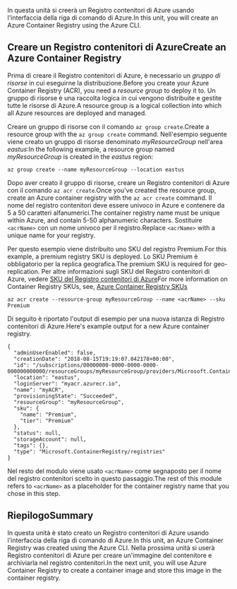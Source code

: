 <span data-ttu-id="705eb-101">In questa unità si creerà un Registro contenitori di Azure usando l'interfaccia della riga di comando di Azure.</span><span class="sxs-lookup"><span data-stu-id="705eb-101">In this unit, you will create an Azure Container Registry using the Azure CLI.</span></span>

## <a name="create-an-azure-container-registry"></a><span data-ttu-id="705eb-102">Creare un Registro contenitori di Azure</span><span class="sxs-lookup"><span data-stu-id="705eb-102">Create an Azure Container Registry</span></span>

<span data-ttu-id="705eb-103">Prima di creare il Registro contenitori di Azure, è necessario un *gruppo di risorse* in cui eseguirne la distribuzione.</span><span class="sxs-lookup"><span data-stu-id="705eb-103">Before you create your Azure Container Registry (ACR), you need a *resource group* to deploy it to.</span></span> <span data-ttu-id="705eb-104">Un gruppo di risorse è una raccolta logica in cui vengono distribuite e gestite tutte le risorse di Azure.</span><span class="sxs-lookup"><span data-stu-id="705eb-104">A resource group is a logical collection into which all Azure resources are deployed and managed.</span></span>

<span data-ttu-id="705eb-105">Creare un gruppo di risorse con il comando `az group create`.</span><span class="sxs-lookup"><span data-stu-id="705eb-105">Create a resource group with the `az group create` command.</span></span> <span data-ttu-id="705eb-106">Nell'esempio seguente viene creato un gruppo di risorse denominato *myResourceGroup* nell'area *eastus*:</span><span class="sxs-lookup"><span data-stu-id="705eb-106">In the following example, a resource group named *myResourceGroup* is created in the *eastus* region:</span></span>

```azurecli
az group create --name myResourceGroup --location eastus
```

<span data-ttu-id="705eb-107">Dopo aver creato il gruppo di risorse, creare un Registro contenitori di Azure con il comando `az acr create`.</span><span class="sxs-lookup"><span data-stu-id="705eb-107">Once you've created the resource group, create an Azure container registry with the `az acr create` command.</span></span> <span data-ttu-id="705eb-108">Il nome del registro contenitori deve essere univoco in Azure e contenere da 5 a 50 caratteri alfanumerici.</span><span class="sxs-lookup"><span data-stu-id="705eb-108">The container registry name must be unique within Azure, and contain 5-50 alphanumeric characters.</span></span> <span data-ttu-id="705eb-109">Sostituire `<acrName>` con un nome univoco per il registro.</span><span class="sxs-lookup"><span data-stu-id="705eb-109">Replace `<acrName>` with a unique name for your registry.</span></span>

<span data-ttu-id="705eb-110">Per questo esempio viene distribuito uno SKU del registro Premium.</span><span class="sxs-lookup"><span data-stu-id="705eb-110">For this example, a premium registry SKU is deployed.</span></span> <span data-ttu-id="705eb-111">Lo SKU Premium è obbligatorio per la replica geografica.</span><span class="sxs-lookup"><span data-stu-id="705eb-111">The premium SKU is required for geo-replication.</span></span> <span data-ttu-id="705eb-112">Per altre informazioni sugli SKU del Registro contenitori di Azure, vedere [SKU del Registro contenitori di Azure](https://docs.microsoft.com/en-us/azure/container-registry/container-registry-skus)</span><span class="sxs-lookup"><span data-stu-id="705eb-112">For more information on Container Registry SKUs, see, [Azure Container Registry SKUs](https://docs.microsoft.com/en-us/azure/container-registry/container-registry-skus)</span></span>

```azurecli
az acr create --resource-group myResourceGroup --name <acrName> --sku Premium
```

<span data-ttu-id="705eb-113">Di seguito è riportato l'output di esempio per una nuova istanza di Registro contenitori di Azure.</span><span class="sxs-lookup"><span data-stu-id="705eb-113">Here's example output for a new Azure container registry.</span></span>

```console
{
  "adminUserEnabled": false,
  "creationDate": "2018-08-15T19:19:07.042178+00:00",
  "id": "/subscriptions/00000000-0000-0000-0000-000000000000/resourceGroups/myResourceGroup/providers/Microsoft.ContainerRegistry/registries/myACR0007",
  "location": "eastus",
  "loginServer": "myacr.azurecr.io",
  "name": "myACR",
  "provisioningState": "Succeeded",
  "resourceGroup": "myResourceGroup",
  "sku": {
    "name": "Premium",
    "tier": "Premium"
  },
  "status": null,
  "storageAccount": null,
  "tags": {},
  "type": "Microsoft.ContainerRegistry/registries"
}
```

<span data-ttu-id="705eb-114">Nel resto del modulo viene usato `<acrName>` come segnaposto per il nome del registro contenitori scelto in questo passaggio.</span><span class="sxs-lookup"><span data-stu-id="705eb-114">The rest of this module refers to `<acrName>` as a placeholder for the container registry name that you chose in this step.</span></span>

## <a name="summary"></a><span data-ttu-id="705eb-115">Riepilogo</span><span class="sxs-lookup"><span data-stu-id="705eb-115">Summary</span></span>

<span data-ttu-id="705eb-116">In questa unità è stato creato un Registro contenitori di Azure usando l'interfaccia della riga di comando di Azure.</span><span class="sxs-lookup"><span data-stu-id="705eb-116">In this unit, an Azure Container Registry was created using the Azure CLI.</span></span> <span data-ttu-id="705eb-117">Nella prossima unità si userà Registro contenitori di Azure per creare un'immagine del contenitore e archiviarla nel registro contenitori.</span><span class="sxs-lookup"><span data-stu-id="705eb-117">In the next unit, you will use Azure Container Registry to create a container image and store this image in the container registry.</span></span>